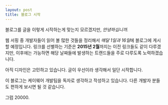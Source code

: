 ```yaml
---
layout: post
title: 블로그 시작
---
```


블로그를 글을 이렇게 시작하는게 맞는지 모르겠지만, *안녕하십니까.*

웹 서핑 중 개발자들이 읽어 볼 많한 것들을 정리해서
*매달 1일과 16일*에 블로그에 게시할 예정입니다.
링크를 선별하는 기준은 **2015년 2월**까지는 이전 링크들도 같이 다루겠지만,
이후에는 가능하면 해당 날짜들에 발생하는 트랜드들을 주로 다루도록 노력하겠습니다.

아직 디자인은 고민하고 있습니다.
글이 우선이라 생각해서 일단 시작합니다.

이 블로그는 케이웨어 개발팀을 독자로 생각하고 작성하고 있습니다.
다른 개발자 분들도 편하게 보시면 될 것 같습니다.

그럼 20000.